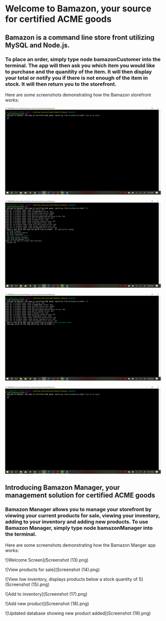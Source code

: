 # Welcome to Bamazon, your source for certified ACME goods

## Bamazon is a command line store front utilizing MySQL and Node.js. 

### To place an order, simply type node bamazonCustomer into the terminal. The app will then ask you which item you would like to purchase and the quanitity of the item. It will then display your total or notify you if there is not enough of the item in stock. It will then return you to the storefront.

Here are some screenshots demonstrating how the Bamazon storefront works:

![Welcome Screen](Screenshot1.png)

![Select an item to order](Screenshot3.png)

![Select the quantity of the item](Screenshot4.png)

![When the order is placed, the app returns to the store front](Screenshot1.png)

## Introducing Bamazon Manager, your management solution for certified ACME goods

### Bamazon Manager allows you to manage your storefront by viewing your current products for sale, viewing your inventory, adding to your inventory and adding new products. To use Bamazon Manager, simply type node bamazonManager into the terminal.

Here are some screenshots demonstrating how the Bamazon Manger app works:

![Welcome Screen](Screenshot (13).png)

![View products for sale](Screenshot (14).png)

![View low inventory, displays products below a stock quantity of 5](Screenshot (15).png)

![Add to inventory](Screenshot (17).png)

![Add new product](Screenshot (18).png)

![Updated database showing new product added](Screenshot (19).png)
